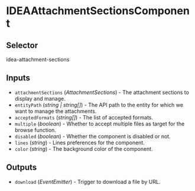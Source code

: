 # IDEAAttachmentSectionsComponent

## Selector

idea-attachment-sections

## Inputs

- `attachmentSections` (*AttachmentSections*) - The attachment sections to display and manage.
- `entityPath` (*string | string[]*) - The API path to the entity for which we want to manage the attachments.
- `acceptedFormats` (*string[]*) - The list of accepted formats.
- `multiple` (*boolean*) - Whether to accept multiple files as target for the browse function.
- `disabled` (*boolean*) - Whether the component is disabled or not.
- `lines` (*string*) - Lines preferences for the component.
- `color` (*string*) - The background color of the component.

## Outputs

- `download` (*EventEmitter<string>*) - Trigger to download a file by URL.
